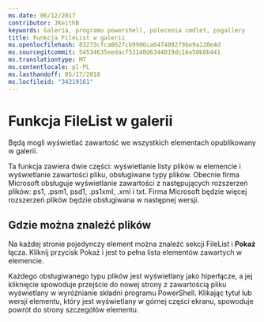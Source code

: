 ```yaml
---
ms.date: 06/12/2017
contributor: JKeithB
keywords: Galeria, programu powershell, polecenia cmdlet, psgallery
title: Funkcja FileList w galerii
ms.openlocfilehash: 83273cfca0627cb9906ca6474092f9be9a120e4d
ms.sourcegitcommit: 54534635eedacf531d8d6344019dc16a50b8b441
ms.translationtype: MT
ms.contentlocale: pl-PL
ms.lasthandoff: 05/17/2018
ms.locfileid: "34219161"
---
```

# <a name="filelist-feature-in-the-gallery"></a>Funkcja FileList w galerii

Będą mogli wyświetlać zawartość we wszystkich elementach opublikowany w galerii.

Ta funkcja zawiera dwie części: wyświetlanie listy plików w elemencie i wyświetlanie zawartości pliku, obsługiwane typy plików. Obecnie firma Microsoft obsługuje wyświetlanie zawartości z następujących rozszerzeń plików: ps1, .psm1, psd1, .ps1xml, .xml i txt. Firma Microsoft będzie więcej rozszerzeń plików będzie obsługiwana w następnej wersji.

## <a name="where-to-find-filelist"></a>Gdzie można znaleźć plików

Na każdej stronie pojedynczy element można znaleźć sekcji FileList i **Pokaż** łącza. Kliknij przycisk Pokaż i jest to pełna lista elementów zawartych w elemencie.

Każdego obsługiwanego typu plików jest wyświetlany jako hiperłącze, a jej kliknięcie spowoduje przejście do nowej strony z zawartością pliku wyświetlany w wyróżnianie składni programu PowerShell. Klikając tytuł lub wersji elementu, który jest wyświetlany w górnej części ekranu, spowoduje powrót do strony szczegółów elementu.
